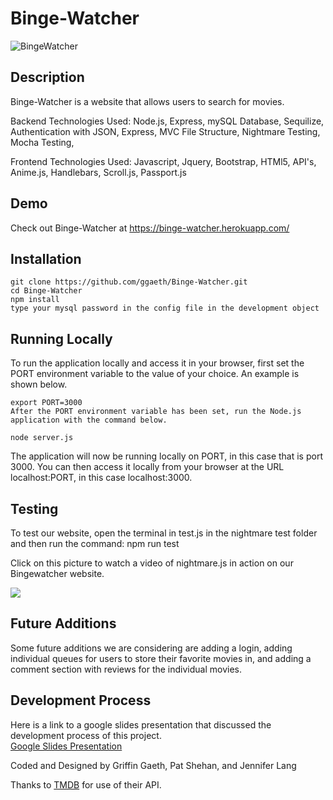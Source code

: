 # Binge-Watcher

![BingeWatcher](https://github.com/ggaeth/Binge-Watcher/blob/master/public/assets/img/bingewatcher.png)

## Description

Binge-Watcher is a website that allows users to search for movies.

Backend Technologies Used:  Node.js, Express, mySQL Database, Sequilize, Authentication with JSON, Express, MVC File Structure, Nightmare Testing, Mocha Testing, 

Frontend Technologies Used: Javascript, Jquery, Bootstrap, HTMl5, API's,  Anime.js, Handlebars, Scroll.js, Passport.js

## Demo

 Check out Binge-Watcher at https://binge-watcher.herokuapp.com/

## Installation

```
git clone https://github.com/ggaeth/Binge-Watcher.git
cd Binge-Watcher
npm install
type your mysql password in the config file in the development object
```

## Running Locally

To run the application locally and access it in your browser, first set the PORT environment variable to the value of your choice. An example is shown below.
```
export PORT=3000
After the PORT environment variable has been set, run the Node.js application with the command below.
```

```
node server.js
```
The application will now be running locally on PORT, in this case that is port 3000. You can then access it locally from your browser at the URL localhost:PORT, in this case localhost:3000.

## Testing


To test our website, open the terminal in test.js in the nightmare test folder and then run the command:
npm run test 

Click on this picture to watch a video of nightmare.js in action on our Bingewatcher website.

[![](https://i.ytimg.com/vi/MGZolXIfeAM/3.jpg?time=1526787151733)](https://youtu.be/MGZolXIfeAM "NightmareJS Test")

## Future Additions


Some future additions we are considering are adding a login, adding individual queues for users to store their favorite movies in, and adding a comment section with reviews for the individual movies.


## Development Process

Here is a link to a google slides presentation that discussed the development process of this project.  
[Google Slides Presentation](https://docs.google.com/presentation/d/1nYtNPi7_6qxOYhU_5_QDkpOhARMhv5o3FXu4iAD0PyI/edit?usp=sharing)


Coded and Designed by Griffin Gaeth, Pat Shehan, and Jennifer Lang

Thanks to [TMDB](https://www.themoviedb.org/) for use of their API.  



